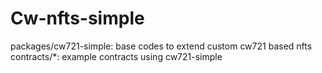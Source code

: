 # Cw-nfts-simple

packages/cw721-simple: base codes to extend custom cw721 based nfts <br>
contracts/*: example contracts using cw721-simple